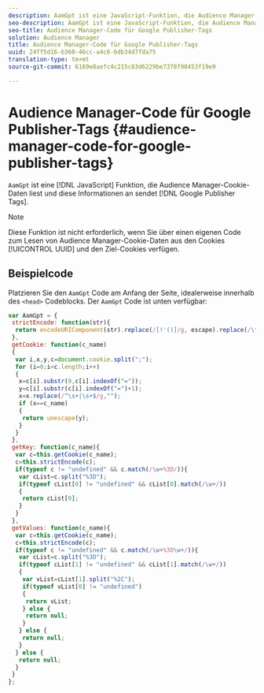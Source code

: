 ```yaml
---
description: AamGpt ist eine JavaScript-Funktion, die Audience Manager-Cookie-Daten liest und diese Informationen an Google Publisher-Tags sendet.
seo-description: AamGpt ist eine JavaScript-Funktion, die Audience Manager-Cookie-Daten liest und diese Informationen an Google Publisher-Tags sendet.
seo-title: Audience Manager-Code für Google Publisher-Tags
solution: Audience Manager
title: Audience Manager-Code für Google Publisher-Tags
uuid: 24ff5d16-b360-46cc-a4c6-6db34d7fda75
translation-type: tm+mt
source-git-commit: 6169e8aefc4c215c83d6229be7378f90453f19e9

---
```



# Audience Manager-Code für Google Publisher-Tags {#audience-manager-code-for-google-publisher-tags}

`AamGpt` ist eine [!DNL JavaScript] Funktion, die Audience Manager-Cookie-Daten liest und diese Informationen an sendet [!DNL Google Publisher Tags].

>[!NOTE]
>
>Diese Funktion ist nicht erforderlich, wenn Sie über einen eigenen Code zum Lesen von Audience Manager-Cookie-Daten aus den Cookies [!UICONTROL UUID] und den Ziel-Cookies verfügen.

## Beispielcode

Platzieren Sie den `AamGpt` Code am Anfang der Seite, idealerweise innerhalb des `<head>` Codeblocks. Der `AamGpt` Code ist unten verfügbar:

```js
var AamGpt = {  
 strictEncode: function(str){ 
  return encodeURIComponent(str).replace(/[!'()]/g, escape).replace(/\*/g, "%2A"); 
 }, 
 getCookie: function(c_name) 
 { 
  var i,x,y,c=document.cookie.split(";"); 
  for (i=0;i<c.length;i++) 
  { 
   x=c[i].substr(0,c[i].indexOf("=")); 
   y=c[i].substr(c[i].indexOf("=")+1); 
   x=x.replace(/^\s+|\s+$/g,""); 
   if (x==c_name) 
   { 
    return unescape(y); 
   } 
  } 
 }, 
 getKey: function(c_name){ 
  var c=this.getCookie(c_name); 
  c=this.strictEncode(c); 
  if(typeof c != "undefined" && c.match(/\w+%3D/)){ 
   var cList=c.split("%3D"); 
   if(typeof cList[0] != "undefined" && cList[0].match(/\w+/)) 
   { 
    return cList[0]; 
   } 
  }  
 }, 
 getValues: function(c_name){ 
  var c=this.getCookie(c_name); 
  c=this.strictEncode(c); 
  if(typeof c != "undefined" && c.match(/\w+%3D\w+/)){ 
   var cList=c.split("%3D"); 
   if(typeof cList[1] != "undefined" && cList[1].match(/\w+/)) 
   { 
    var vList=cList[1].split("%2C"); 
    if(typeof vList[0] != "undefined") 
    { 
     return vList; 
    } else { 
     return null; 
    }    
   } else { 
    return null; 
   } 
  } else { 
   return null; 
  } 
 } 
};
```
